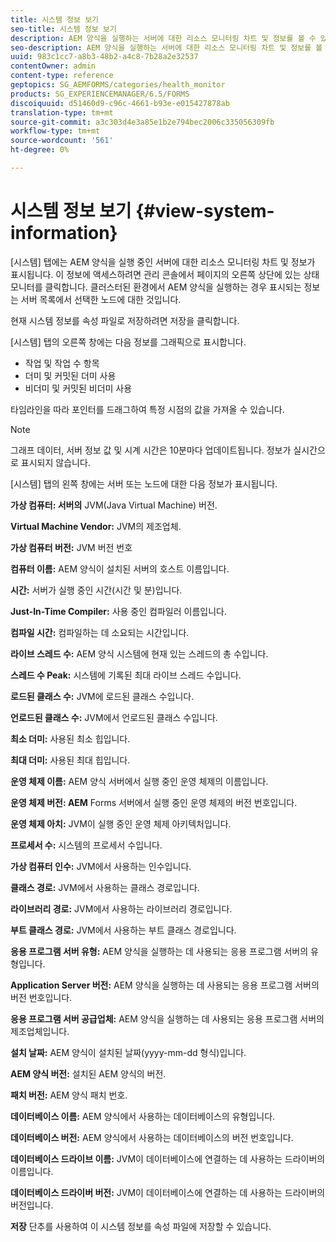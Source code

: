 ```yaml
---
title: 시스템 정보 보기
seo-title: 시스템 정보 보기
description: AEM 양식을 실행하는 서버에 대한 리소스 모니터링 차트 및 정보를 볼 수 있는 방법에 대해 알아봅니다.
seo-description: AEM 양식을 실행하는 서버에 대한 리소스 모니터링 차트 및 정보를 볼 수 있는 방법에 대해 알아봅니다.
uuid: 983c1cc7-a8b3-48b2-a4c8-7b28a2e32537
contentOwner: admin
content-type: reference
geptopics: SG_AEMFORMS/categories/health_monitor
products: SG_EXPERIENCEMANAGER/6.5/FORMS
discoiquuid: d51460d9-c96c-4661-b93e-e015427878ab
translation-type: tm+mt
source-git-commit: a3c303d4e3a85e1b2e794bec2006c335056309fb
workflow-type: tm+mt
source-wordcount: '561'
ht-degree: 0%

---
```



# 시스템 정보 보기 {#view-system-information}

[시스템] 탭에는 AEM 양식을 실행 중인 서버에 대한 리소스 모니터링 차트 및 정보가 표시됩니다. 이 정보에 액세스하려면 관리 콘솔에서 페이지의 오른쪽 상단에 있는 상태 모니터를 클릭합니다. 클러스터된 환경에서 AEM 양식을 실행하는 경우 표시되는 정보는 서버 목록에서 선택한 노드에 대한 것입니다.

현재 시스템 정보를 속성 파일로 저장하려면 저장을 클릭합니다.

[시스템] 탭의 오른쪽 창에는 다음 정보를 그래픽으로 표시합니다.

* 작업 및 작업 수 항목
* 더미 및 커밋된 더미 사용
* 비더미 및 커밋된 비더미 사용

타임라인을 따라 포인터를 드래그하여 특정 시점의 값을 가져올 수 있습니다.

>[!NOTE]
>
>그래프 데이터, 서버 정보 값 및 시계 시간은 10분마다 업데이트됩니다. 정보가 실시간으로 표시되지 않습니다.

[시스템] 탭의 왼쪽 창에는 서버 또는 노드에 대한 다음 정보가 표시됩니다.

**가상 컴퓨터: 서버의** JVM(Java Virtual Machine) 버전.

**Virtual Machine Vendor:** JVM의 제조업체.

**가상 컴퓨터 버전:** JVM 버전 번호

**컴퓨터 이름:** AEM 양식이 설치된 서버의 호스트 이름입니다.

**시간:** 서버가 실행 중인 시간(시간 및 분)입니다.

**Just-In-Time Compiler:** 사용 중인 컴파일러 이름입니다.

**컴파일 시간:** 컴파일하는 데 소요되는 시간입니다.

**라이브 스레드 수:** AEM 양식 시스템에 현재 있는 스레드의 총 수입니다.

**스레드 수 Peak:** 시스템에 기록된 최대 라이브 스레드 수입니다.

**로드된 클래스 수:** JVM에 로드된 클래스 수입니다.

**언로드된 클래스 수:** JVM에서 언로드된 클래스 수입니다.

**최소 더미:** 사용된 최소 힙입니다.

**최대 더미:** 사용된 최대 힙입니다.

**운영 체제 이름:** AEM 양식 서버에서 실행 중인 운영 체제의 이름입니다.

**운영 체제 버전: AEM** Forms 서버에서 실행 중인 운영 체제의 버전 번호입니다.

**운영 체제 아치:** JVM이 실행 중인 운영 체제 아키텍처입니다.

**프로세서 수:** 시스템의 프로세서 수입니다.

**가상 컴퓨터 인수:** JVM에서 사용하는 인수입니다.

**클래스 경로:** JVM에서 사용하는 클래스 경로입니다.

**라이브러리 경로:** JVM에서 사용하는 라이브러리 경로입니다.

**부트 클래스 경로:** JVM에서 사용하는 부트 클래스 경로입니다.

**응용 프로그램 서버 유형:** AEM 양식을 실행하는 데 사용되는 응용 프로그램 서버의 유형입니다.

**Application Server 버전:** AEM 양식을 실행하는 데 사용되는 응용 프로그램 서버의 버전 번호입니다.

**응용 프로그램 서버 공급업체:** AEM 양식을 실행하는 데 사용되는 응용 프로그램 서버의 제조업체입니다.

**설치 날짜:** AEM 양식이 설치된 날짜(yyyy-mm-dd 형식)입니다.

**AEM 양식 버전:** 설치된 AEM 양식의 버전.

**패치 버전:** AEM 양식 패치 번호.

**데이터베이스 이름:** AEM 양식에서 사용하는 데이터베이스의 유형입니다.

**데이터베이스 버전:** AEM 양식에서 사용하는 데이터베이스의 버전 번호입니다.

**데이터베이스 드라이브 이름:** JVM이 데이터베이스에 연결하는 데 사용하는 드라이버의 이름입니다.

**데이터베이스 드라이버 버전:** JVM이 데이터베이스에 연결하는 데 사용하는 드라이버의 버전입니다.

**저장** 단추를 사용하여 이 시스템 정보를 속성 파일에 저장할 수 있습니다.
